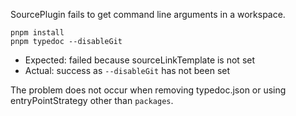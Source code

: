SourcePlugin fails to get command line arguments in a workspace.

```
pnpm install
pnpm typedoc --disableGit
```

- Expected: failed because sourceLinkTemplate is not set
- Actual: success as `--disableGit` has not been set

The problem does not occur when removing typedoc.json or using entryPointStrategy other than `packages`.
